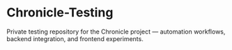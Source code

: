 # Chronicle-Testing
Private testing repository for the Chronicle project — automation workflows, backend integration, and frontend experiments.
